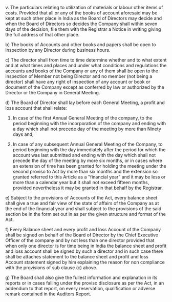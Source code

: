v. The particulars relating to utilization of materials or labour other items of costs. Provided that all or any of the books of account aforesaid may be kept at such other place in India as the Board of Directors may decide and when the Board of Directors so decides the Company shall within seven days of the decision, file them with the Registrar a Notice in writing giving the full address of that other place.

b) The books of Accounts and other books and papers shall be open to inspection by any Director during business hours.

c) The director shall from time to time determine whether and to what extent and at what times and places and under what conditions and regulations the accounts and books of the Company or any of them shall be open to the inspection of Member not being Director and no member (not being a director) shall have any right of inspection of any account or book or document of the Company except as conferred by law or authorized by the Director or the Company in General Meeting.

d) The Board of Director shall lay before each General Meeting, a profit and loss account that shall relate:

1) In case of the first Annual General Meeting of the company, to the period beginning with the incorporation of the company and ending with a day which shall not precede day of the meeting by more than Ninety days and;

2) In case of any subsequent Annual General Meeting of the Company, to period beginning with the day immediately after the period for which the account was last submitted and ending with the day which shall not precede the day of the meeting by more six months, or in cases where an extension of time has been granted for holding the meeting under the second proviso to Act by more than six months and the extension so granted referred to this Article as a "financial year" and it may be less or more than a calendar year but it shall not exceed fifteen months, provided nevertheless it may be granted in that behalf by the Registrar.

e) Subject to the provisions of Accounts of the Act, every balance sheet shall give a true and fair view of the state of affairs of the Company as at the end of the financial year and shall subject to the provisions of the said section be in the form set out in as per the given structure and format of the Act.

f) Every Balance sheet and every profit and loss Account of the Company shall be signed on behalf of the Board of Director by the Chief Executive Officer of the company and by not less than one director provided that when only one director is for time being in India the balance sheet and profit and loss account shall be signed by such a director and in such case there shall be attaches statement to the balance sheet and profit and loss Account statement signed by him explaining the reason for non compliance with the provisions of sub clause (c) above.

g) The Board shall also give the fullest information and explanation in its reports or in cases falling under the proviso disclosure as per the Act, in an addendum to that report, on every reservation, qualification or adverse remark contained in the Auditors Report.